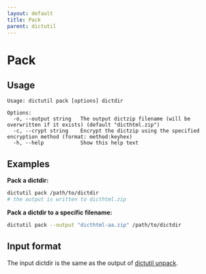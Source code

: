 ```yaml
---
layout: default
title: Pack
parent: dictutil
---
```


# Pack

## Usage

```
Usage: dictutil pack [options] dictdir

Options:
  -o, --output string   The output dictzip filename (will be overwritten if it exists) (default "dicthtml.zip")
  -c, --crypt string    Encrypt the dictzip using the specified encryption method (format: method:keyhex)
  -h, --help            Show this help text
```

## Examples

**Pack a dictdir:**

```sh
dictutil pack /path/to/dictdir
# the output is written to dicthtml.zip
```

**Pack a dictdir to a specific filename:**

```sh
dictutil pack --output "dicthtml-aa.zip" /path/to/dictdir
```

## Input format
The input dictdir is the same as the output of [dictutil unpack](./unpack).
